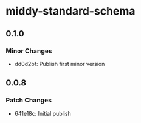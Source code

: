 # middy-standard-schema

## 0.1.0

### Minor Changes

- dd0d2bf: Publish first minor version

## 0.0.8

### Patch Changes

- 641e18c: Initial publish

